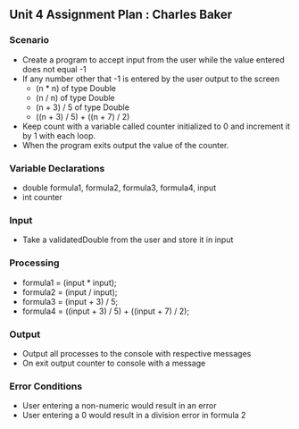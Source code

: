 ## Unit 4 Assignment Plan : Charles Baker

### Scenario
  - Create a program to accept input from the user while the value entered does not equal -1
  - If any number other that -1 is entered by the user output to the screen
    - (n * n) of type Double
    - (n / n) of type Double
    - (n + 3) / 5 of type Double
    - ((n + 3) / 5) + ((n + 7) / 2)
  - Keep count with a variable called counter initialized to 0 and increment it by 1 with each loop.
  - When the program exits output the value of the counter.

### Variable Declarations
  - double formula1, formula2, formula3, formula4, input
  - int counter

### Input
  - Take a validatedDouble from the user and store it in input

### Processing
  - formula1 = (input * input);
  - formula2 = (input / input);
  - formula3 = (input + 3) / 5;
  - formula4 = ((input + 3) / 5) + ((input + 7) / 2);

### Output
  - Output all processes to the console with respective messages
  - On exit output counter to console with a message

### Error Conditions
  - User entering a non-numeric would result in an error
  - User entering a 0 would result in a division error in formula 2